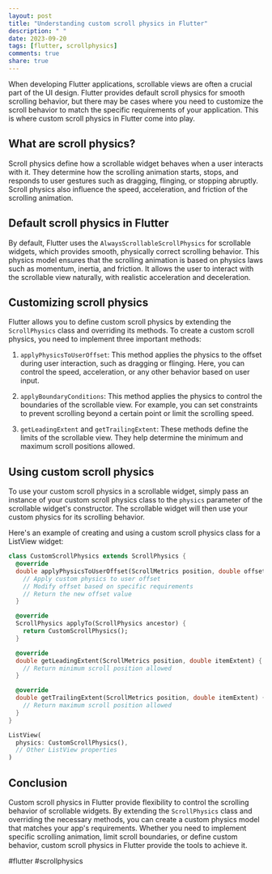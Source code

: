 ```yaml
---
layout: post
title: "Understanding custom scroll physics in Flutter"
description: " "
date: 2023-09-20
tags: [flutter, scrollphysics]
comments: true
share: true
---
```


When developing Flutter applications, scrollable views are often a crucial part of the UI design. Flutter provides default scroll physics for smooth scrolling behavior, but there may be cases where you need to customize the scroll behavior to match the specific requirements of your application. This is where custom scroll physics in Flutter come into play.

## What are scroll physics?

Scroll physics define how a scrollable widget behaves when a user interacts with it. They determine how the scrolling animation starts, stops, and responds to user gestures such as dragging, flinging, or stopping abruptly. Scroll physics also influence the speed, acceleration, and friction of the scrolling animation.

## Default scroll physics in Flutter

By default, Flutter uses the `AlwaysScrollableScrollPhysics` for scrollable widgets, which provides smooth, physically correct scrolling behavior. This physics model ensures that the scrolling animation is based on physics laws such as momentum, inertia, and friction. It allows the user to interact with the scrollable view naturally, with realistic acceleration and deceleration.

## Customizing scroll physics

Flutter allows you to define custom scroll physics by extending the `ScrollPhysics` class and overriding its methods. To create a custom scroll physics, you need to implement three important methods:

1. `applyPhysicsToUserOffset`: This method applies the physics to the offset during user interaction, such as dragging or flinging. Here, you can control the speed, acceleration, or any other behavior based on user input.

2. `applyBoundaryConditions`: This method applies the physics to control the boundaries of the scrollable view. For example, you can set constraints to prevent scrolling beyond a certain point or limit the scrolling speed.

3. `getLeadingExtent` and `getTrailingExtent`: These methods define the limits of the scrollable view. They help determine the minimum and maximum scroll positions allowed.

## Using custom scroll physics

To use your custom scroll physics in a scrollable widget, simply pass an instance of your custom scroll physics class to the `physics` parameter of the scrollable widget's constructor. The scrollable widget will then use your custom physics for its scrolling behavior.

Here's an example of creating and using a custom scroll physics class for a ListView widget:

```dart
class CustomScrollPhysics extends ScrollPhysics {
  @override
  double applyPhysicsToUserOffset(ScrollMetrics position, double offset) {
    // Apply custom physics to user offset
    // Modify offset based on specific requirements
    // Return the new offset value
  }

  @override
  ScrollPhysics applyTo(ScrollPhysics ancestor) {
    return CustomScrollPhysics();
  }

  @override
  double getLeadingExtent(ScrollMetrics position, double itemExtent) {
    // Return minimum scroll position allowed
  }

  @override
  double getTrailingExtent(ScrollMetrics position, double itemExtent) {
    // Return maximum scroll position allowed
  }
}

ListView(
  physics: CustomScrollPhysics(),
  // Other ListView properties
)
```

## Conclusion

Custom scroll physics in Flutter provide flexibility to control the scrolling behavior of scrollable widgets. By extending the `ScrollPhysics` class and overriding the necessary methods, you can create a custom physics model that matches your app's requirements. Whether you need to implement specific scrolling animation, limit scroll boundaries, or define custom behavior, custom scroll physics in Flutter provide the tools to achieve it.

#flutter #scrollphysics